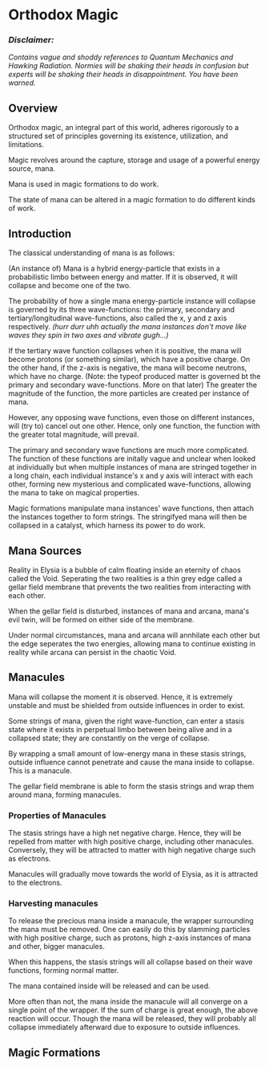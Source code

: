 # Orthodox Magic
### _Disclaimer:_
_Contains vague and shoddy references to Quantum Mechanics and Hawking Radiation. Normies will be shaking their heads in confusion but experts will be shaking their heads in disappointment. You have been warned._

## Overview
Orthodox magic, an integral part of this world, adheres rigorously to a structured set of principles governing its existence, utilization, and limitations.

Magic revolves around the capture, storage and usage of a powerful energy source, mana.

Mana is used in magic formations to do work.

The state of mana can be altered in a magic formation to do different kinds of work.

## Introduction
The classical understanding of mana is as follows:

(An instance of) Mana is a hybrid energy-particle that exists in a probabilistic limbo between energy and matter. If it is observed, it will collapse and become one of the two.

The probability of how a single mana energy-particle instance will collapse is governed by its three wave-functions: the primary, secondary and tertiary/longitudinal wave-functions, also called the x, y and z axis respectively. _(hurr durr uhh actually the mana instances don't move like waves they spin in two axes and vibrate gugh...)_

If the tertiary wave function collapses when it is positive, the mana will become protons (or something similar), which have a positive charge. On the other hand, if the z-axis is negative, the mana will become neutrons, which have no charge. (Note: the typeof produced matter is governed bt the primary and secondary wave-functions. More on that later)
The greater the magnitude of the function, the more particles are created per instance of mana.

However, any opposing wave functions, even those on different instances, will (try to) cancel out one other. Hence, only one function, the function with the greater total magnitude, will prevail.

The primary and secondary wave functions are much more complicated. The function of these functions are initally vague and unclear when looked at individually but when multiple instances of mana are stringed together in a long chain, each individual instance's x and y axis will interact with each other, forming new mysterious and complicated wave-functions, allowing the mana to take on magical properties.

Magic formations manipulate mana instances' wave functions, then attach the instances together to form strings. The stringifyed mana will then be collapsed in a catalyst, which harness its power to do work.

## Mana Sources

Reality in Elysia is a bubble of calm floating inside an eternity of chaos called the Void. Seperating the two realities is a thin grey edge called a gellar field membrane that prevents the two realities from interacting with each other.

When the gellar field is disturbed, instances of mana and arcana, mana's evil twin, will be formed on either side of the membrane.

Under normal circumstances, mana and arcana will annhilate each other but the edge seperates the two energies, allowing mana to continue existing in reality while arcana can persist in the chaotic Void.

## Manacules

Mana will collapse the moment it is observed. Hence, it is extremely unstable and must be shielded from outside influences in order to exist.

Some strings of mana, given the right wave-function, can enter a stasis state where it exists in perpetual limbo between being alive and in a collapsed state; they are constantly on the verge of collapse.

By wrapping a small amount of low-energy mana in these stasis strings, outside influence cannot penetrate and cause the mana inside to collapse. This is a manacule.

The gellar field membrane is able to form the stasis strings and wrap them around mana, forming manacules.

### Properties of Manacules

The stasis strings have a high net negative charge. Hence, they will be repelled from matter with high positive charge, including other manacules. Conversely, they will be attracted to matter with high negative charge such as electrons.

Manacules will gradually move towards the world of Elysia, as it is attracted to the electrons.

### Harvesting manacules

To release the precious mana inside a manacule, the wrapper surrounding the mana must be removed. One can easily do this by slamming particles with high positive charge, such as protons, high z-axis instances of mana and other, bigger manacules.

When this happens, the stasis strings will all collapse based on their wave functions, forming normal matter.  

The mana contained inside will be released and can be used.

More often than not, the mana inside the manacule will all converge on a single point of the wrapper. If the sum of charge is great enough, the above reaction will occur.
Though the mana will be released, they will probably all collapse immediately afterward due to exposure to outside influences.

## Magic Formations